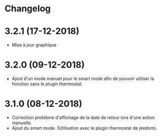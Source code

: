 
Changelog 
=========

3.2.1 (17-12-2018)
=====

-   Mise à jour graphique

3.2.0 (09-12-2018)
=====

-   Ajout d'un mode manuel pour le smart mode afin de pouvoir utiliser la fonction sans le plugin thermostat. 

3.1.0 (08-12-2018)
=====

-   Correction problème d'affichage de la date de retour lors d'une action manuelle.
-   Ajout du smart mode. (Utilisation avec le plugin thermostat de jeedom).

